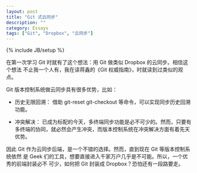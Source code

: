 ```yaml
---
layout: post
title: "Git 式云同步"
description: ""
category: Essays
tags: ["Git", "Dropbox", "云同步"]
---
```

{% include JB/setup %}

在第一次学习 Git 时就有了这个想法：用 Git 做类似 Dropbox 的云同步。相信这个想法
不止我一个人有，我在读蒋鑫的《Git 权威指南》，时就读到过类似的观点。

Git 版本控制系统做云同步具有很多优势，比如：

-   历史无限回溯：
    借助 git-reset git-checkout 等命令，可以实现同步历史回溯功能。

-   冲突解决：
    已成为标配的今天，多终端同步功能是必不可少的。然而，只要有多终端的协同，就必然会产生冲突，而版本控制系统在冲突解决方面有着先天优势。

因此 Git 作为云同步后端，是一个不错的选择。然而，直到现在 Git 等版本控制系统依然
是 Geek 们的工具，想要直接进入千家万户几乎是不可能。所以，一个优秀的前端封装必不
可少，如何把 Git 封装成 Dropbox？恐怕还有一段路要走。
